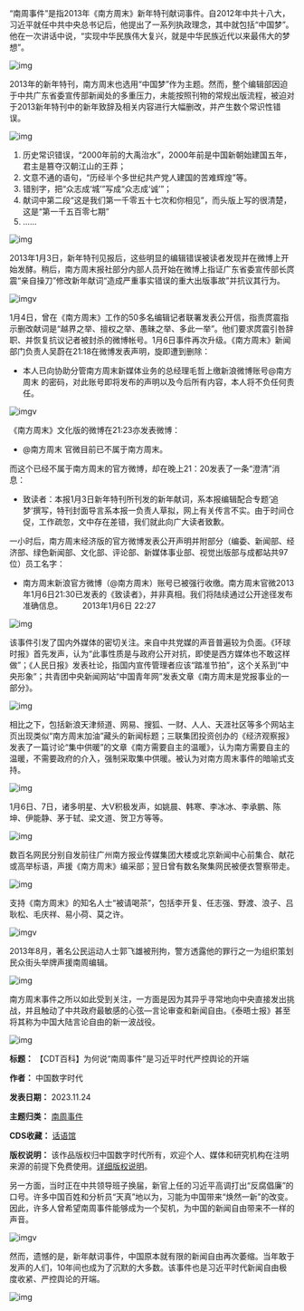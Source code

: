 
“南周事件”是指2013年《南方周末》新年特刊献词事件。自2012年中共十八大，习近平就任中共中央总书记后，他提出了一系列执政理念，其中就包括“中国梦”。他在一次讲话中说，“实现中华民族伟大复兴，就是中华民族近代以来最伟大的梦想”。


![img](https://chinadigitaltimes.net/chinese/files/2023/11/南方周末读懂中国.jpeg)


2013年的新年特刊，南方周末也选用“中国梦”作为主题。然而，整个编辑部因迫于中共广东省委宣传部新闻处的多重压力，未能按照刊物的常规出版流程，被迫对于2013新年特刊中的新年致辞及相关内容进行大幅删改，并产生数个常识性错误。


![img](https://chinadigitaltimes.net/chinese/files/2023/11/2013献词.jpeg)


1. 历史常识错误，“2000年前的大禹治水”，2000年前是中国新朝始建国五年，君主是篡夺汉朝江山的王莽；
2. 文意不通的语句，“历经半个多世纪共产党人建国的苦难辉煌”等。
3. 错别字，把“众志成‘城’”写成“众志成‘诚’”；
4. 献词中第二段“这是我们第一千零五十七次和你相见”，而头版上写的很清楚，这是“第一千五百零七期”
5. ……


![img](https://chinadigitaltimes.net/chinese/files/2023/11/南周错误更正.jpeg)


2013年1月3日，新年特刊见报后，这些明显的编辑错误被读者发现并在微博上开始发酵。稍后，南方周末报社部分内部人员开始在微博上指证广东省委宣传部长庹震“亲自操刀”修改新年献词“造成严重事实错误的重大出版事故”并抗议其行为。


![imgv](https://chinadigitaltimes.net/chinese/files/2023/11/南周编辑部流程.jpeg)


1月4日，曾在《南方周末》工作的50多名编辑记者联署发表公开信，指责庹震指示删改献词是“越界之举、擅权之举、愚昧之举、多此一举”。他们要求庹震引咎辞职、并恢复抗议记者被封杀的微博帐号。1月6日事件再次升级。《南方周末》新闻部门负责人吴蔚在21:18在微博发表声明，旋即遭到删除：


* 本人已向协助分管南方周末新媒体业务的总经理毛哲上缴新浪微博账号@南方周末 的密码，对此账号即将发布的声明以及今后所有内容，本人将不负任何责任。


![imgv](https://chinadigitaltimes.net/chinese/files/2023/11/吴薇.jpeg)


《南方周末》文化版的微博在21:23亦发表微博：


* @南方周末 官微目前已不属于南方周末。


而这个已经不属于南方周末的官方微博，却在晚上21：20发表了一条“澄清”消息：


* 致读者：本报1月3日新年特刊所刊发的新年献词，系本报编辑配合专题‘追梦’撰写，特刊封面导言系本报一负责人草拟，网上有关传言不实。由于时间仓促，工作疏忽，文中存在差错，我们就此向广大读者致歉。


一小时后，南方周末经济版的官方微博发表公开声明并附部分（编委、新闻部、经济部、绿色新闻部、文化部、评论部、新媒体事业部、视觉出版部与成都站共97位）员工名字：


* 南方周末新浪官方微博（@南方周末）账号已被强行收缴。南方周末官微2013年1月6日21:30已发表的《致读者》，并非真相。我们将陆续通过公开途径发布准确信息。　　　2013年1月6日 22:27


![img](https://chinadigitaltimes.net/chinese/files/2023/11/南方周末经济.webp)


该事件引发了国内外媒体的密切关注。来自中共党媒的声音普遍较为负面。《环球时报》首先发声，认为“此事性质是与政府公开对抗，即使是西方媒体也不敢这样做”；《人民日报》发表社论，指国内宣传管理者应该“踏准节拍”，这个关系到“中央形象”；共青团中央新闻网站“中国青年网”发表文章《南方周末是党报事业的一部分》。


![img](https://chinadigitaltimes.net/chinese/files/2023/11/中国青年网-南方周末是党报事业.png)


相比之下，包括新浪天津频道、网易、搜狐、一财、人人、天涯社区等多个网站主页出现类似“南方周末加油”藏头的新闻标题；三联集团投资创办的《经济观察报》发表了一篇讨论“集中供暖”的文章《南方需要自主的温暖》，认为南方需要自主的温暖，不需要政府的介入，强制采取集中供暖。被认为对南方周末事件的暗喻式支持。


![img](https://chinadigitaltimes.net/chinese/files/2023/11/网易.jpeg)


1月6日、7日，诸多明星、大V积极发声，如姚晨、韩寒、李冰冰、李承鹏、陈坤、伊能静、茅于轼、梁文道、贺卫方等等。


![img](https://chinadigitaltimes.net/chinese/files/2023/11/姚晨.webp)


数百名网民分别自发前往广州南方报业传媒集团大楼或北京新闻中心前集合、献花或高举标语，声援《南方周末》编采部；翌日曾有数名聚集网民被便衣警察带走。


![img](https://chinadigitaltimes.net/chinese/files/2023/11/南周支持者2.jpeg)


支持《南方周末》的知名人士“被请喝茶”，包括李开复、任志强、野渡、浪子、吕耿松、毛庆祥、易小荷、莫之许。


![imgv](https://chinadigitaltimes.net/chinese/files/2023/11/李开复.jpeg)


2013年8月，著名公民运动人士郭飞雄被刑拘，警方透露他的罪行之一为组织策划民众街头举牌声援南周编辑。


![img](https://chinadigitaltimes.net/chinese/files/2023/11/郭飞雄.jpeg)


南方周末事件之所以如此受到关注，一方面是因为其异乎寻常地向中央直接发出挑战，并且触动了中共政府最敏感的心弦—言论审查和新闻自由。《泰晤士报》甚至将其称为中国大陆言论自由的新一波战役。


![img](https://chinadigitaltimes.net/chinese/files/2023/11/南方周末抗议.jpeg)




**标题：** 【CDT百科】为何说“南周事件”是习近平时代严控舆论的开端  

**作者：** 中国数字时代  

**发表日期：** 2023.11.24  

**主题归类：** [南周事件](https://chinadigitaltimes.net/space/南周事件)  

**CDS收藏：** [话语馆](https://chinadigitaltimes.net/space/%E8%AF%9D%E8%AF%AD%E9%A6%86)  

**版权说明：** 该作品版权归中国数字时代所有，欢迎个人、媒体和研究机构在注明来源的前提下免费使用。[详细版权说明](https://chinadigitaltimes.net/chinese/copyright)。


另一方面，当时正在中共领导班子换届，新官上任的习近平高调打出“反腐倡廉”的口号。许多中国百姓和分析员“天真”地以为，习能为中国带来“焕然一新”的改变。因此，许多人曾希望南周事件能够成为一个契机，为中国的新闻自由带来不一样的声音。


![imgv](https://chinadigitaltimes.net/chinese/files/2023/11/习近平改革派.webp)


然而，遗憾的是，新年献词事件，中国原本就有限的新闻自由再次萎缩。当年敢于发声的人们，10年间也成为了沉默的大多数。该事件也是习近平时代新闻自由极度收紧、严控舆论的开端。


![img](https://chinadigitaltimes.net/chinese/files/2023/11/南方都市报-姓党.jpeg)

